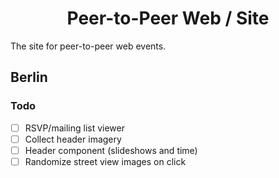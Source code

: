 <h1 align="center">Peer-to-Peer Web / Site</h1>

The site for peer-to-peer web events.

## Berlin

### Todo

- [ ] RSVP/mailing list viewer
- [ ] Collect header imagery
- [ ] Header component (slideshows and time)
- [ ] Randomize street view images on click